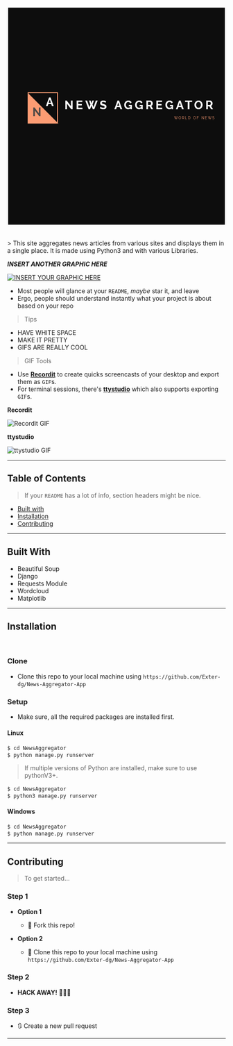 
<p align=center>
<img src="NewsAggregator/news/static/images/20200410_202542_0000.png" title="FVCproductions" alt="FVCproductions">
</p>



<br>
> This site aggregates news articles from various sites and displays them in a single place. It is made using Python3 and with various Libraries.
<br>


***INSERT ANOTHER GRAPHIC HERE***

[![INSERT YOUR GRAPHIC HERE](http://i.imgur.com/dt8AUb6.png)]()

- Most people will glance at your `README`, *maybe* star it, and leave
- Ergo, people should understand instantly what your project is about based on your repo

> Tips

- HAVE WHITE SPACE
- MAKE IT PRETTY
- GIFS ARE REALLY COOL

> GIF Tools

- Use <a href="http://recordit.co/" target="_blank">**Recordit**</a> to create quicks screencasts of your desktop and export them as `GIF`s.
- For terminal sessions, there's <a href="https://github.com/chjj/ttystudio" target="_blank">**ttystudio**</a> which also supports exporting `GIF`s.

**Recordit**

![Recordit GIF](http://g.recordit.co/iLN6A0vSD8.gif)

**ttystudio**

![ttystudio GIF](https://raw.githubusercontent.com/chjj/ttystudio/master/img/example.gif)

---

## Table of Contents

> If your `README` has a lot of info, section headers might be nice.

- [Built with](#built-with)
- [Installation](#installation)
- [Contributing](#contributing)
  


---

## Built With

- Beautiful Soup
- Django
- Requests Module
- Wordcloud
- Matplotlib

---

## Installation

<br>

### Clone

- Clone this repo to your local machine using `https://github.com/Exter-dg/News-Aggregator-App`

### Setup

- Make sure, all the required packages are installed first.


#### Linux


```shell
$ cd NewsAggregator
$ python manage.py runserver
```

>If multiple versions of Python are installed, make sure to use pythonV3+.
```shell
$ cd NewsAggregator
$ python3 manage.py runserver
```

#### Windows

```shell
$ cd NewsAggregator
$ python manage.py runserver
```


---






## Contributing

> To get started...

### Step 1

- **Option 1**
    - 🍴 Fork this repo!

- **Option 2**
    - 👯 Clone this repo to your local machine using `https://github.com/Exter-dg/News-Aggregator-App`

### Step 2

- **HACK AWAY!** 🔨🔨🔨

### Step 3

- 🔃 Create a new pull request

---


